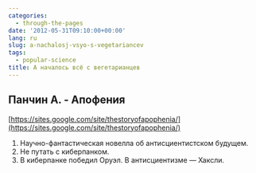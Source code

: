 ```yaml
---
categories:
  - through-the-pages
date: '2012-05-31T09:10:00+00:00'
lang: ru
slug: a-nachalosj-vsyo-s-vegetariancev
tags:
  - popular-science
title: А началось всё с вегетарианцев
---
```



## Панчин А. - Апофения  
[https://sites.google.com/site/thestoryofapophenia/](https://sites.google.com/site/thestoryofapophenia/)  

1. Научно-фантастическая новелла об антисциентистском будущем.  
2. Не путать с киберпанком.  
3. В киберпанке победил Оруэл. В антисциентизме — Хаксли.